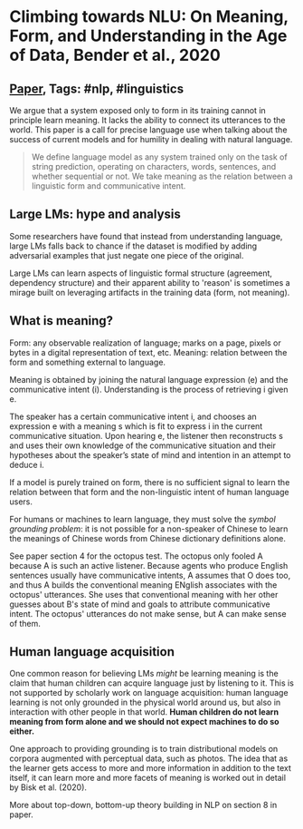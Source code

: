 # Climbing towards NLU: On Meaning, Form, and Understanding in the Age of Data, Bender et al., 2020

## [Paper](https://www.aclweb.org/anthology/2020.acl-main.463/), Tags: \#nlp, \#linguistics

We argue that a system exposed only to form in its training cannot in principle learn meaning. It lacks the ability to connect its utterances to the world. This paper is a call for precise language use when talking about the success of current models and for humility in dealing with natural language.

> We define language model as any system trained only on the task of string prediction, operating on characters, words, sentences, and whether sequential or not. We take meaning as the relation between a linguistic form and communicative intent.

## Large LMs: hype and analysis

Some researchers have found that instead from understanding language, large LMs falls back to chance if the dataset is modified by adding adversarial examples that just negate one piece of the original.

Large LMs can learn aspects of linguistic formal structure (agreement, dependency structure) and their apparent ability to 'reason' is sometimes a mirage built on leveraging artifacts in the training data (form, not meaning).

## What is meaning?

Form: any observable realization of language; marks on a page, pixels or bytes in a digital representation of text, etc. Meaning: relation between the form and something external to language.

Meaning is obtained by joining the natural language expression (e) and the communicative intent (i). Understanding is the process of retrieving i given e.

The speaker has a certain communicative intent i, and chooses an expression e with a meaning s which is fit to express i in the current communicative situation. Upon hearing e, the listener then reconstructs s and uses their own knowledge of the communicative situation and their hypotheses about the speaker’s state of mind and intention in an attempt to deduce i.

If a model is purely trained on form, there is no sufficient signal to learn the relation between that form and the non-linguistic intent of human language users.

For humans or machines to learn language, they must solve the *symbol grounding problem*: it is not possible for a non-speaker of Chinese to learn the meanings of Chinese words from Chinese dictionary definitions alone.

See paper section 4 for the octopus test. The octopus only fooled A because A is such an active listener. Because agents who produce English sentences usually have communicative intents, A assumes that O does too, and thus A builds the conventional meaning ENglish associates with the octopus' utterances. She uses that conventional meaning with her other guesses about B's state of mind and goals to attribute communicative intent. The octopus' utterances do not make sense, but A can make sense of them.

## Human language acquisition

One common reason for believing LMs *might* be learning meaning is the claim that human children can acquire language just by listening to it. This is not supported by scholarly work on language acquisition: human language learning is not only grounded in the physical world around us, but also in interaction with other people in that world. **Human children do not learn meaning from form alone and we should not expect machines to do so either.**

One approach to providing grounding is to train distributional models on corpora augmented with perceptual data, such as photos. The idea that as the learner gets access to more and more information in addition to the text itself, it can learn more and more facets of meaning is worked out in detail by Bisk et al. (2020).

More about top-down, bottom-up theory building in NLP on section 8 in paper.
